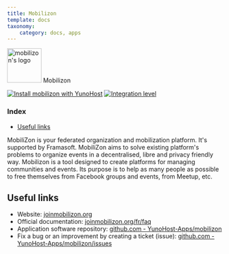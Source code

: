 ```yaml
---
title: Mobilizon
template: docs
taxonomy:
    category: docs, apps
---
```


<img src="/images/mobilizon_logo.svg" height="80px" alt="mobilizon's logo"> Mobilizon

[![Install mobilizon with YunoHost](https://install-app.yunohost.org/install-with-yunohost.png)](https://install-app.yunohost.org/?app=mobilizon) [![Integration level](https://dash.yunohost.org/integration/mobilizon.svg)](https://dash.yunohost.org/appci/app/mobilizon)

### Index

- [Useful links](#useful-links)

MobiliZon is your federated organization and mobilization platform. It's supported by Framasoft.
MobiliZon aims to solve existing platform's problems to organize events in a decentralised, libre and privacy friendly way.
Mobilizon is a tool designed to create platforms for managing communities and events. Its purpose is to help as many people as possible to free themselves from Facebook groups and events, from Meetup, etc.

## Useful links

+ Website: [joinmobilizon.org](https://joinmobilizon.org)
+ Official documentation: [joinmobilizon.org/fr/faq](https://joinmobilizon.org/en/faq)
+ Application software repository: [github.com - YunoHost-Apps/mobilizon](https://github.com/YunoHost-Apps/mobilizon_ynh)
+ Fix a bug or an improvement by creating a ticket (issue): [github.com - YunoHost-Apps/mobilizon/issues](https://github.com/YunoHost-Apps/mobilizon_ynh/issues)
